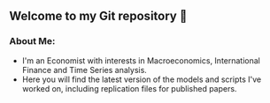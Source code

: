 ## Welcome to my Git repository 👋

### About Me:
- I'm an Economist with interests in Macroeconomics, International Finance and Time Series analysis. 
- Here you will find the latest version of the models and scripts I've worked on, including replication files for published papers.

<!--
**elDiegoGit/elDiegoGit** is a ✨ _special_ ✨ repository because its `README.md` (this file) appears on your GitHub profile.

Here are some ideas to get you started:

- 🔭 I’m currently working on ...
- 🌱 I’m currently learning ...
- 👯 I’m looking to collaborate on ...
- 🤔 I’m looking for help with ...
- 💬 Ask me about ...
- 📫 How to reach me: ...
- 😄 Pronouns: ...
- ⚡ Fun fact: ...
-->
